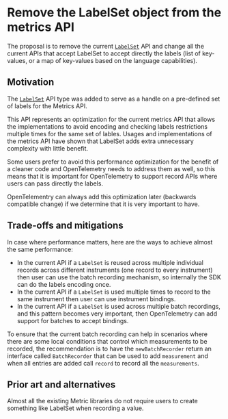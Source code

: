 # Remove the LabelSet object from the metrics API

The proposal is to remove the current [`LabelSet`](./0049-metric-label-set.md)
API and change all the current APIs that accept LabelSet to accept directly the
labels (list of key-values, or a map of key-values based on the language
capabilities).

## Motivation

The [`LabelSet`](./0049-metric-label-set.md) API type was added to serve as a
handle on a pre-defined set of labels for the Metrics API.

This API represents an optimization for the current metrics API that allows the
implementations to avoid encoding and checking labels restrictions multiple
times for the same set of lables. Usages and implementations of the metrics API
have shown that LabelSet adds extra unnecessary complexity with little benefit.

Some users prefer to avoid this performance optimization for the benefit of a
cleaner code and OpenTelemetry needs to address them as well, so this means that
it is important for OpenTelemetry to support record APIs where users can pass
directly the labels.

OpenTelementry can always add this optimization later (backwards compatible
change) if we determine that it is very important to have.

## Trade-offs and mitigations

In case where performance matters, here are the ways to achieve almost the same performance:

- In the current API if a `LabelSet` is reused across multiple individual
records across different instruments (one record to every instrument) then user
can use the batch recording mechanism, so internally the SDK can do the labels
encoding once.
- In the current API if a `LabelSet` is used multiple times to record to the
same instrument then user can use instrument bindings.
- In the current API if a `LabelSet` is used across multiple batch recordings,
and this pattern becomes very important, then OpenTelemetry can add support for
batches to accept bindings.

To ensure that the current batch recording can help in scenarios where there are
some local conditions that control which measurements to be recorded, the
recommendation is to have the `newBatchRecorder` return an interface called
`BatchRecorder` that can be used to add `measurement` and when all entries are
added call `record` to record all the `measurements`.

## Prior art and alternatives

Almost all the existing Metric libraries do not require users to create
something like LabelSet when recording a value.
